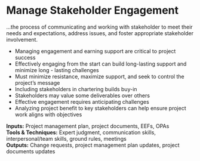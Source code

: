 # Manage Stakeholder Engagement 

…the process of communicating and working with stakeholder to meet their needs and expectations, address issues, and foster appropriate stakeholder involvement. 

- Managing engagement and earning support are critical to project success 
- Effectively engaging from the start can build long-lasting support and minimize long - lasting challenges 
- Must minimize resistance, maximize support, and seek to control the project’s message 
- Including stakeholders in chartering builds buy-in 
- Stakeholders may value some deliverables over others 
- Effective engagement requires anticipating challenges 
- Analyzing project benefit to key stakeholders can help ensure project work aligns with objectives 

**Inputs:** Project management plan, project documents, EEFs, OPAs    
**Tools & Techniques:** Expert judgment, communication skills, interpersonal/team skills, ground rules, meetings    
**Outputs:** Change requests, project management plan updates, project documents updates    